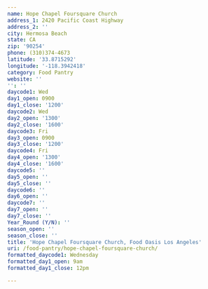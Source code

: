 ```yaml
---
name: Hope Chapel Foursquare Church
address_1: 2420 Pacific Coast Highway
address_2: ''
city: Hermosa Beach
state: CA
zip: '90254'
phone: (310)374-4673
latitude: '33.8715292'
longitude: '-118.3942418'
category: Food Pantry
website: ''
'': ''
daycode1: Wed
day1_open: 0900
day1_close: '1200'
daycode2: Wed
day2_open: '1300'
day2_close: '1600'
daycode3: Fri
day3_open: 0900
day3_close: '1200'
daycode4: Fri
day4_open: '1300'
day4_close: '1600'
daycode5: ''
day5_open: ''
day5_close: ''
daycode6: ''
day6_open: ''
daycode7: ''
day7_open: ''
day7_close: ''
Year_Round (Y/N): ''
season_open: ''
season_close: ''
title: 'Hope Chapel Foursquare Church, Food Oasis Los Angeles'
uri: /food-pantry/hope-chapel-foursquare-church/
formatted_daycode1: Wednesday
formatted_day1_open: 9am
formatted_day1_close: 12pm

---
```

